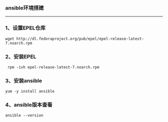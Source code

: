 ### ansible环境搭建 ###
-----

### 1、设置EPEL仓库
```
wget http://dl.fedoraproject.org/pub/epel/epel-release-latest-7.noarch.rpm
```

### 2、安装EPEL
```
 rpm -ivh epel-release-latest-7.noarch.rpm
```

### 3、安装ansible
```
yum -y install ansible
```

### 4、ansible版本查看
```
ansible --version
```
